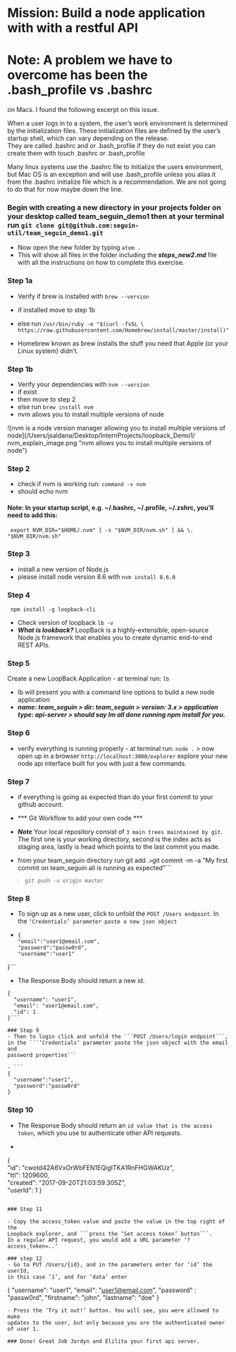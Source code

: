 # Mission:  Build a node application with with a restful API

# Note:  A problem we have to overcome has been the .bash_profile vs .bashrc
on Macs.  I found the following excerpt on this issue.

When a user logs in to a system, the user’s work environment is determined by
the initialization files. These initialization files are defined by the
user’s startup shell, which can vary depending on the release.  
They are called .bashrc and or .bash_profile if they do not exist you can
create them with touch .bashrc or .bash_profile

Many linux systems use the .bashrc file to initialize the users environment,  
but Mac OS is an exception and will use .bash_profile unless you alias it from
the .bashrc initialize file which is a
recommendation.  We are not going to do that for now maybe down the line.

### Begin with creating a new directory in your projects folder on your desktop called team_seguin_demo1 then at your terminal run ```git clone git@github.com:seguin-util/team_seguin_demo1.git```
- Now open the new folder by typing ```atom .```
- This will show all files in the folder including the ***steps_new2.md*** file with all the instructions on how to complete this exercise.

### Step 1a
- Verify if brew is installed with ```brew --version```
- if installed move to step 1b
- else run ```/usr/bin/ruby -e "$(curl -fsSL \
  https://raw.githubusercontent.com/Homebrew/install/master/install)"```

- Homebrew known as brew installs the stuff you need that Apple
(or your Linux system) didn’t.

### Step 1b
- Verify your dependencies with ```nvm --version```
- if exist
- then move to step 2
- else run  ```brew install nvm```
- nvm allows you to install multiple versions of node

![nvm is a node version manager allowing you to install multiple versions of
node](/Users/jsaldana/Desktop/InternProjects/loopback_Demo1/
  nvm_explain_image.png "nvm allows you to install multiple versions of node")


### Step 2
- check if nvm is working run:
```command -v nvm```
- should echo nvm

#### Note:  In your startup script, e.g. ~/.bashrc, ~/.profile, ~/.zshrc, you’ll need to add this:

``` export NVM_DIR="$HOME/.nvm" [ -s "$NVM_DIR/nvm.sh" ] && \. "$NVM_DIR/nvm.sh"```

### Step 3
- install a new version of Node.js
- please install node version 8.6 with ```nvm install 8.6.0```

### Step 4
``` npm install -g loopback-cli```
- Check version of loopback
```lb -v```
- ***What is lookback?*** LoopBack is a highly-extensible, open-source Node.js
framework that enables you to create dynamic end-to-end REST APIs.

### Step 5
Create a new LoopBack Application - at terminal run: ```lb```
- lb will present you with a command line options to build a new node
application
- ***name:  team_seguin > dir: team_seguin > version: 3.x > application
type: api-server > should say Im all done running npm install for you.***

### Step 6
- verify everything is running properly - at terminal run:  ```node .``` > now open up in a browser ```http://localhost:3000/explorer``` explore your new node api interface built for you with just a few commands.

### Step 7

- if everything is going as expected than do your first commit to your github account.
- *** Git Workflow to add your own code ***

- ***Note*** Your local repository consist of ```3 main trees maintained by git```.
The first one is your working directory, second is the index acts as staging
area, lastly is head which points to the last commit you made.
- from your team_seguin directory run git add .``` >
```git commit -m -a "My first commit on team_seguin all is running as expected"```
> ```git push -u origin master```

### Step 8
- To sign up as a new user, click to unfold the ```POST /Users endpoint```.
In the ```‘Credentials’ parameter paste a new json object```

- ```
  {
  "email":"user1@email.com",
  "password":"passw0rd",
  "username":"user1"
}```

- The Response Body should return a new id.
```
{     
  "username": "user1",   
  "email": "user1@email.com",   
  "id": 1
}```

### Step 9
- Then to login click and unfold the ```POST /Users/login endpoint```,
in the ```‘Credentials’ parameter paste the json object with the email and
password properties```

- ```
{
  "username":"user1",
  "password":"passw0rd"
}
```

### Step 10

- The Response Body should return an ```id value that is the access token```,
which you use to authenticate other API requests.

- ```
{   
"id": "cwotd42A6VxOrWbFEN1EQigITKA1RnFHGWAKUz",   
"ttl": 1209600,   
"created": "2017-09-20T21:03:59.305Z",   
"userId": 1
}
```

### Step 11

- Copy the access_token value and paste the value in the top right of the
Loopback explorer, and ```press the ‘Set access token’ button```.
In a regular API request, you would add a URL parameter ‘?access_token=..’

### step 12
- Go to PUT /Users/{id}, and in the parameters enter for ‘id’ the userId,
in this case ‘1’, and for ‘data’ enter

```
{
  "username": "user1",
  "email": "user1@email.com",
  "password" : "passw0rd",
  "firstname": "john",
  "lastname": "doe"
}
```
- Press the ‘Try it out!’ button. You will see, you were allowed to make
updates to the user, but only because you are the authenticated owner of user 1.

### Done! Great Job Jordyn and Elilita your first api server.
